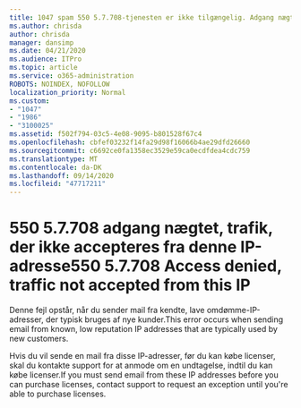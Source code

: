 ```yaml
---
title: 1047 spam 550 5.7.708-tjenesten er ikke tilgængelig. Adgang nægtet, trafik, der ikke accepteres fra denne IP-adresse
ms.author: chrisda
author: chrisda
manager: dansimp
ms.date: 04/21/2020
ms.audience: ITPro
ms.topic: article
ms.service: o365-administration
ROBOTS: NOINDEX, NOFOLLOW
localization_priority: Normal
ms.custom:
- "1047"
- "1986"
- "3100025"
ms.assetid: f502f794-03c5-4e08-9095-b801528f67c4
ms.openlocfilehash: cbfef03232f14fa29d98f16066b4ae29dfd26660
ms.sourcegitcommit: c6692ce0fa1358ec3529e59ca0ecdfdea4cdc759
ms.translationtype: MT
ms.contentlocale: da-DK
ms.lasthandoff: 09/14/2020
ms.locfileid: "47717211"
---
```

# <a name="550-57708-access-denied-traffic-not-accepted-from-this-ip"></a><span data-ttu-id="889ac-103">550 5.7.708 adgang nægtet, trafik, der ikke accepteres fra denne IP-adresse</span><span class="sxs-lookup"><span data-stu-id="889ac-103">550 5.7.708 Access denied, traffic not accepted from this IP</span></span>

<span data-ttu-id="889ac-104">Denne fejl opstår, når du sender mail fra kendte, lave omdømme-IP-adresser, der typisk bruges af nye kunder.</span><span class="sxs-lookup"><span data-stu-id="889ac-104">This error occurs when sending email from known, low reputation IP addresses that are typically used by new customers.</span></span>

<span data-ttu-id="889ac-105">Hvis du vil sende en mail fra disse IP-adresser, før du kan købe licenser, skal du kontakte support for at anmode om en undtagelse, indtil du kan købe licenser.</span><span class="sxs-lookup"><span data-stu-id="889ac-105">If you must send email from these IP addresses before you can purchase licenses, contact support to request an exception until you're able to purchase licenses.</span></span>
